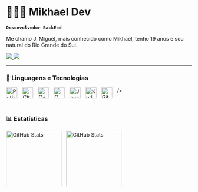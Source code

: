 # 👨🏻‍💻  Mikhael Dev

**`Desenvolvedor BackEnd`**

Me chamo J. Miguel, mais conhecido como Mikhael, tenho 19 anos e sou natural do Rio Grande do Sul.

<div> 
    <a href="https://www.youtube.com/@MikhaDev" 
        target="_blank">
            <img src="https://img.shields.io/badge/YouTube-FF0000?style=for-the-badge&logo=youtube&logoColor=white" 
        target="_blank">
    </a>
    <a href="https://instagram.com/codecristo" 
        target="_blank">
            <img src="https://img.shields.io/badge/-Instagram-%23E4405F?style=for-the-badge&logo=instagram&logoColor=white" 
        target="_blank">
    </a>
</div>

---


### 🤖 Linguagens e Tecnologias

<div>
    <img 
        align="left" 
        alt="Python" 
        title="Python"
        width="30px" 
        style="padding-right: 10px;" 
        src="https://cdn.jsdelivr.net/gh/devicons/devicon@latest/icons/python/python-original.svg" 
    />
    <img 
        align="left" 
        alt="C#"
        title="C#" 
        width="30px" 
        style="padding-right: 10px;" 
        src="https://cdn.jsdelivr.net/gh/devicons/devicon@latest/icons/csharp/csharp-original.svg" 
    />
    <img 
        align="left" 
        alt="C++" 
        title="C++"
        width="30px" 
        style="padding-right: 10px;" 
        src="https://cdn.jsdelivr.net/gh/devicons/devicon@latest/icons/cplusplus/cplusplus-original.svg"
    />
    <img 
        align="left" 
        alt="C" 
        title="C"
        width="30px" 
        style="padding-right: 10px;" 
        src="https://cdn.jsdelivr.net/gh/devicons/devicon@latest/icons/c/c-original.svg" />       
    />
    <img 
        align="left" 
        alt="Java"
        title="Java" 
        width="30px" 
        style="padding-right: 10px;" 
        src="https://cdn.jsdelivr.net/gh/devicons/devicon@latest/icons/java/java-original.svg"
    />
    <img 
        align="left" 
        alt="Kotlin"
        title="Kotlin" 
        width="30px" 
        style="padding-right: 10px;" 
        src="https://cdn.jsdelivr.net/gh/devicons/devicon@latest/icons/kotlin/kotlin-original.svg" 
    />
    <img 
        align="left" 
        alt="Git" 
        title="Git"
        width="30px" 
        style="padding-right: 10px;" 
        src="https://cdn.jsdelivr.net/gh/devicons/devicon@latest/icons/git/git-original.svg" 
    />
</div>

<br/>
<br/>

### 📊 Estatísticas
<div>
    <p>
      <img 
        align="left" 
        alt="GitHub Stats" 
        height="150" 
        style="padding-right: 10px;" 
        src="https://github-readme-stats.vercel.app/api?username=devmikha&show_icons=true&theme=gotham&include_all_commits=true&locale=pt-br" 
      />
    <img 
          align="left" 
          alt="GitHub Stats" 
          height="150" 
          src="https://github-readme-stats.vercel.app/api/top-langs/?username=devmikha&theme=gotham&layout=compact&custom_title=Tecnologias&langs_count=7" 
      />
    </p>
</div>
